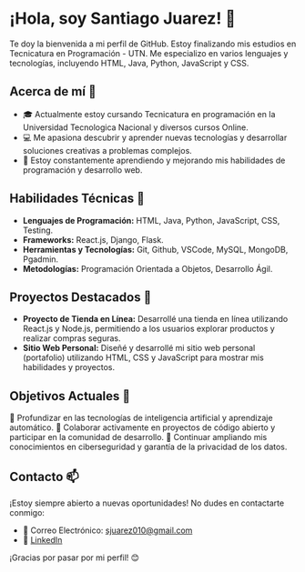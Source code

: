 # ¡Hola, soy Santiago Juarez! 👋

Te doy la bienvenida a mi perfil de GitHub. Estoy finalizando mis estudios en Tecnicatura en Programación - UTN. 
Me especializo en varios lenguajes y tecnologías, incluyendo HTML, Java, Python, JavaScript y CSS.

## Acerca de mí 🌟

- 🎓 Actualmente estoy cursando Tecnicatura en programación en la Universidad Tecnologica Nacional y diversos cursos Online.
- 💻 Me apasiona descubrir y aprender nuevas tecnologías y desarrollar soluciones creativas a problemas complejos.
- 🌱 Estoy constantemente aprendiendo y mejorando mis habilidades de programación y desarrollo web.

## Habilidades Técnicas 💼

- **Lenguajes de Programación:** HTML, Java, Python, JavaScript, CSS, Testing.
- **Frameworks:** React.js, Django, Flask.
- **Herramientas y Tecnologías:** Git, Github, VSCode, MySQL, MongoDB, Pgadmin.
- **Metodologías:** Programación Orientada a Objetos, Desarrollo Ágil.

## Proyectos Destacados 🚀

- **Proyecto de Tienda en Línea:** Desarrollé una tienda en línea utilizando React.js y Node.js, permitiendo a los usuarios explorar productos y realizar compras seguras.
- **Sitio Web Personal:** Diseñé y desarrollé mi sitio web personal (portafolio) utilizando HTML, CSS y JavaScript para mostrar mis habilidades y proyectos.

## Objetivos Actuales 🎯

🧠 Profundizar en las tecnologías de inteligencia artificial y aprendizaje automático.
🤝 Colaborar activamente en proyectos de código abierto y participar en la comunidad de desarrollo.
📖 Continuar ampliando mis conocimientos en ciberseguridad y garantía de la privacidad de los datos.

## Contacto 📫

¡Estoy siempre abierto a nuevas oportunidades! No dudes en contactarte conmigo:

- 📧 Correo Electrónico: sjuarez010@gmail.com
- 💼 [LinkedIn](www.linkedin.com/in/andres-sidoruk-49b810288)

¡Gracias por pasar por mi perfil! 😊
